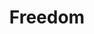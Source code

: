 ---
pid: llp196
title: Freedom
location_transcription: 
coordinates: "[-75.163551460198, 39.955201309705]"
zipcode: '19120'
gen_neighborhood: North Philadelphia
neighborhood: Logan,Olney
outside_phl: 
age: '9'
age_range: 6-13
instagram: 
image_file_name: llp_196.jpg
proposal_transcription: 
topic: Freedom
topic_summary: '0'
type: Sculpture Statue
keywords_other: 
credit: Nicolos Castro
image_labels: 
twitter: 
facebook: 
permalink: "/monuments/llp196/"
layout: item-page
---